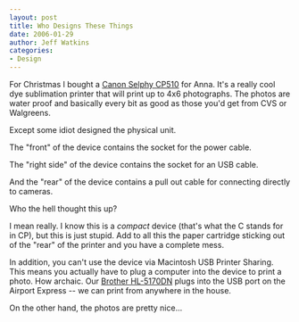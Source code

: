 ```yaml
---
layout: post
title: Who Designs These Things
date: 2006-01-29
author: Jeff Watkins
categories:
- Design
---
```


For Christmas I bought a [Canon Selphy CP510](http://www.amazon.com/gp/product/B000AZ2BAW/qid=1138578468/sr=8-1/ref=pd_bbs_1/104-5586289-6739947?n=507846&s=photo&v=glance) for Anna. It's a really cool dye sublimation printer that will print up to 4x6 photographs. The photos are water proof and basically every bit as good as those you'd get from CVS or Walgreens.

Except some idiot designed the physical unit.

The "front" of the device contains the socket for the power cable.

The "right side" of the device contains the socket for an USB cable.

And the "rear" of the device contains a pull out cable for connecting directly to cameras.

Who the hell thought this up?

I mean really. I know this is a *compact* device (that's what the C stands for in CP), but this is just stupid. Add to all this the paper cartridge sticking out of the "rear" of the printer and you have a complete mess.

In addition, you can't use the device via Macintosh USB Printer Sharing. This means you actually have to plug a computer into the device to print a photo. How archaic. Our [Brother HL-5170DN](http://www.amazon.com/gp/product/B0001JXAGQ/qid=1138578826/sr=8-1/ref=pd_bbs_1/104-5586289-6739947?n=507846&s=electronics&v=glance) plugs into the USB port on the Airport Express -- we can print from anywhere in the house.

On the other hand, the photos are pretty nice...
